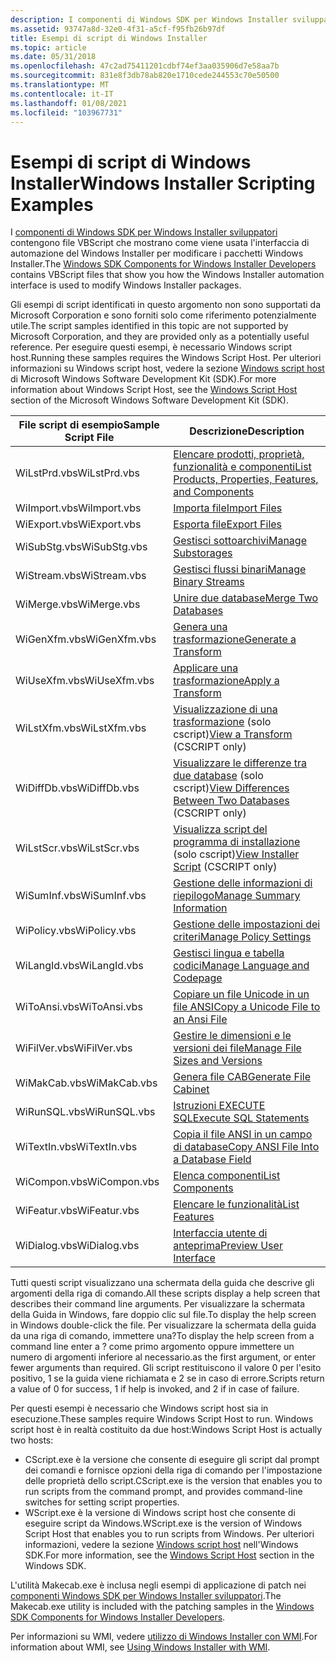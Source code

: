 ```yaml
---
description: I componenti di Windows SDK per Windows Installer sviluppatori contengono file VBScript che mostrano come viene usata l'interfaccia di automazione del Windows Installer per modificare i pacchetti Windows Installer.
ms.assetid: 93747a8d-32e0-4f31-a5cf-f95fb26b97df
title: Esempi di script di Windows Installer
ms.topic: article
ms.date: 05/31/2018
ms.openlocfilehash: 47c2ad75411201cdbf74ef3aa035906d7e58aa7b
ms.sourcegitcommit: 831e8f3db78ab820e1710cede244553c70e50500
ms.translationtype: MT
ms.contentlocale: it-IT
ms.lasthandoff: 01/08/2021
ms.locfileid: "103967731"
---
```

# <a name="windows-installer-scripting-examples"></a><span data-ttu-id="c58fa-103">Esempi di script di Windows Installer</span><span class="sxs-lookup"><span data-stu-id="c58fa-103">Windows Installer Scripting Examples</span></span>

<span data-ttu-id="c58fa-104">I [componenti di Windows SDK per Windows Installer sviluppatori](platform-sdk-components-for-windows-installer-developers.md) contengono file VBScript che mostrano come viene usata l'interfaccia di automazione del Windows Installer per modificare i pacchetti Windows Installer.</span><span class="sxs-lookup"><span data-stu-id="c58fa-104">The [Windows SDK Components for Windows Installer Developers](platform-sdk-components-for-windows-installer-developers.md) contains VBScript files that show you how the Windows Installer automation interface is used to modify Windows Installer packages.</span></span>

<span data-ttu-id="c58fa-105">Gli esempi di script identificati in questo argomento non sono supportati da Microsoft Corporation e sono forniti solo come riferimento potenzialmente utile.</span><span class="sxs-lookup"><span data-stu-id="c58fa-105">The script samples identified in this topic are not supported by Microsoft Corporation, and they are provided only as a potentially useful reference.</span></span> <span data-ttu-id="c58fa-106">Per eseguire questi esempi, è necessario Windows script host.</span><span class="sxs-lookup"><span data-stu-id="c58fa-106">Running these samples requires the Windows Script Host.</span></span> <span data-ttu-id="c58fa-107">Per ulteriori informazioni su Windows script host, vedere la sezione [Windows script host](/previous-versions//9bbdkx3k(v=vs.85)) di Microsoft Windows Software Development Kit (SDK).</span><span class="sxs-lookup"><span data-stu-id="c58fa-107">For more information about Windows Script Host, see the [Windows Script Host](/previous-versions//9bbdkx3k(v=vs.85)) section of the Microsoft Windows Software Development Kit (SDK).</span></span>



| <span data-ttu-id="c58fa-108">File script di esempio</span><span class="sxs-lookup"><span data-stu-id="c58fa-108">Sample Script File</span></span> | <span data-ttu-id="c58fa-109">Descrizione</span><span class="sxs-lookup"><span data-stu-id="c58fa-109">Description</span></span>                                                                                                 |
|--------------------|-------------------------------------------------------------------------------------------------------------|
| <span data-ttu-id="c58fa-110">WiLstPrd.vbs</span><span class="sxs-lookup"><span data-stu-id="c58fa-110">WiLstPrd.vbs</span></span>       | [<span data-ttu-id="c58fa-111">Elencare prodotti, proprietà, funzionalità e componenti</span><span class="sxs-lookup"><span data-stu-id="c58fa-111">List Products, Properties, Features, and Components</span></span>](list-products-properties-features-and-components.md) |
| <span data-ttu-id="c58fa-112">WiImport.vbs</span><span class="sxs-lookup"><span data-stu-id="c58fa-112">WiImport.vbs</span></span>       | [<span data-ttu-id="c58fa-113">Importa file</span><span class="sxs-lookup"><span data-stu-id="c58fa-113">Import Files</span></span>](import-files.md)                                                                            |
| <span data-ttu-id="c58fa-114">WiExport.vbs</span><span class="sxs-lookup"><span data-stu-id="c58fa-114">WiExport.vbs</span></span>       | [<span data-ttu-id="c58fa-115">Esporta file</span><span class="sxs-lookup"><span data-stu-id="c58fa-115">Export Files</span></span>](export-files.md)                                                                            |
| <span data-ttu-id="c58fa-116">WiSubStg.vbs</span><span class="sxs-lookup"><span data-stu-id="c58fa-116">WiSubStg.vbs</span></span>       | [<span data-ttu-id="c58fa-117">Gestisci sottoarchivi</span><span class="sxs-lookup"><span data-stu-id="c58fa-117">Manage Substorages</span></span>](manage-substorages.md)                                                                |
| <span data-ttu-id="c58fa-118">WiStream.vbs</span><span class="sxs-lookup"><span data-stu-id="c58fa-118">WiStream.vbs</span></span>       | [<span data-ttu-id="c58fa-119">Gestisci flussi binari</span><span class="sxs-lookup"><span data-stu-id="c58fa-119">Manage Binary Streams</span></span>](manage-binary-streams.md)                                                          |
| <span data-ttu-id="c58fa-120">WiMerge.vbs</span><span class="sxs-lookup"><span data-stu-id="c58fa-120">WiMerge.vbs</span></span>        | [<span data-ttu-id="c58fa-121">Unire due database</span><span class="sxs-lookup"><span data-stu-id="c58fa-121">Merge Two Databases</span></span>](merge-two-databases.md)                                                              |
| <span data-ttu-id="c58fa-122">WiGenXfm.vbs</span><span class="sxs-lookup"><span data-stu-id="c58fa-122">WiGenXfm.vbs</span></span>       | [<span data-ttu-id="c58fa-123">Genera una trasformazione</span><span class="sxs-lookup"><span data-stu-id="c58fa-123">Generate a Transform</span></span>](generate-a-transform.md)                                                            |
| <span data-ttu-id="c58fa-124">WiUseXfm.vbs</span><span class="sxs-lookup"><span data-stu-id="c58fa-124">WiUseXfm.vbs</span></span>       | [<span data-ttu-id="c58fa-125">Applicare una trasformazione</span><span class="sxs-lookup"><span data-stu-id="c58fa-125">Apply a Transform</span></span>](apply-a-transform.md)                                                                  |
| <span data-ttu-id="c58fa-126">WiLstXfm.vbs</span><span class="sxs-lookup"><span data-stu-id="c58fa-126">WiLstXfm.vbs</span></span>       | <span data-ttu-id="c58fa-127">[Visualizzazione di una trasformazione](view-a-transform.md) (solo cscript)</span><span class="sxs-lookup"><span data-stu-id="c58fa-127">[View a Transform](view-a-transform.md) (CSCRIPT only)</span></span>                                                     |
| <span data-ttu-id="c58fa-128">WiDiffDb.vbs</span><span class="sxs-lookup"><span data-stu-id="c58fa-128">WiDiffDb.vbs</span></span>       | <span data-ttu-id="c58fa-129">[Visualizzare le differenze tra due database](view-differences-between-two-databases.md) (solo cscript)</span><span class="sxs-lookup"><span data-stu-id="c58fa-129">[View Differences Between Two Databases](view-differences-between-two-databases.md) (CSCRIPT only)</span></span>         |
| <span data-ttu-id="c58fa-130">WiLstScr.vbs</span><span class="sxs-lookup"><span data-stu-id="c58fa-130">WiLstScr.vbs</span></span>       | <span data-ttu-id="c58fa-131">[Visualizza script del programma di installazione](view-installer-script.md) (solo cscript)</span><span class="sxs-lookup"><span data-stu-id="c58fa-131">[View Installer Script](view-installer-script.md) (CSCRIPT only)</span></span>                                           |
| <span data-ttu-id="c58fa-132">WiSumInf.vbs</span><span class="sxs-lookup"><span data-stu-id="c58fa-132">WiSumInf.vbs</span></span>       | [<span data-ttu-id="c58fa-133">Gestione delle informazioni di riepilogo</span><span class="sxs-lookup"><span data-stu-id="c58fa-133">Manage Summary Information</span></span>](manage-summary-information.md)                                                |
| <span data-ttu-id="c58fa-134">WiPolicy.vbs</span><span class="sxs-lookup"><span data-stu-id="c58fa-134">WiPolicy.vbs</span></span>       | [<span data-ttu-id="c58fa-135">Gestione delle impostazioni dei criteri</span><span class="sxs-lookup"><span data-stu-id="c58fa-135">Manage Policy Settings</span></span>](manage-policy-settings.md)                                                        |
| <span data-ttu-id="c58fa-136">WiLangId.vbs</span><span class="sxs-lookup"><span data-stu-id="c58fa-136">WiLangId.vbs</span></span>       | [<span data-ttu-id="c58fa-137">Gestisci lingua e tabella codici</span><span class="sxs-lookup"><span data-stu-id="c58fa-137">Manage Language and Codepage</span></span>](manage-language-and-codepage.md)                                            |
| <span data-ttu-id="c58fa-138">WiToAnsi.vbs</span><span class="sxs-lookup"><span data-stu-id="c58fa-138">WiToAnsi.vbs</span></span>       | [<span data-ttu-id="c58fa-139">Copiare un file Unicode in un file ANSI</span><span class="sxs-lookup"><span data-stu-id="c58fa-139">Copy a Unicode File to an Ansi File</span></span>](copy-a-unicode-file-to-an-ansi-file.md)                              |
| <span data-ttu-id="c58fa-140">WiFilVer.vbs</span><span class="sxs-lookup"><span data-stu-id="c58fa-140">WiFilVer.vbs</span></span>       | [<span data-ttu-id="c58fa-141">Gestire le dimensioni e le versioni dei file</span><span class="sxs-lookup"><span data-stu-id="c58fa-141">Manage File Sizes and Versions</span></span>](manage-file-sizes-and-versions.md)                                        |
| <span data-ttu-id="c58fa-142">WiMakCab.vbs</span><span class="sxs-lookup"><span data-stu-id="c58fa-142">WiMakCab.vbs</span></span>       | [<span data-ttu-id="c58fa-143">Genera file CAB</span><span class="sxs-lookup"><span data-stu-id="c58fa-143">Generate File Cabinet</span></span>](generate-file-cabinet.md)                                                          |
| <span data-ttu-id="c58fa-144">WiRunSQL.vbs</span><span class="sxs-lookup"><span data-stu-id="c58fa-144">WiRunSQL.vbs</span></span>       | [<span data-ttu-id="c58fa-145">Istruzioni EXECUTE SQL</span><span class="sxs-lookup"><span data-stu-id="c58fa-145">Execute SQL Statements</span></span>](execute-sql-statements.md)                                                        |
| <span data-ttu-id="c58fa-146">WiTextIn.vbs</span><span class="sxs-lookup"><span data-stu-id="c58fa-146">WiTextIn.vbs</span></span>       | [<span data-ttu-id="c58fa-147">Copia il file ANSI in un campo di database</span><span class="sxs-lookup"><span data-stu-id="c58fa-147">Copy ANSI File Into a Database Field</span></span>](copy-ansi-file-into-a-database-field.md)                            |
| <span data-ttu-id="c58fa-148">WiCompon.vbs</span><span class="sxs-lookup"><span data-stu-id="c58fa-148">WiCompon.vbs</span></span>       | [<span data-ttu-id="c58fa-149">Elenca componenti</span><span class="sxs-lookup"><span data-stu-id="c58fa-149">List Components</span></span>](list-components.md)                                                                      |
| <span data-ttu-id="c58fa-150">WiFeatur.vbs</span><span class="sxs-lookup"><span data-stu-id="c58fa-150">WiFeatur.vbs</span></span>       | [<span data-ttu-id="c58fa-151">Elencare le funzionalità</span><span class="sxs-lookup"><span data-stu-id="c58fa-151">List Features</span></span>](list-features.md)                                                                          |
| <span data-ttu-id="c58fa-152">WiDialog.vbs</span><span class="sxs-lookup"><span data-stu-id="c58fa-152">WiDialog.vbs</span></span>       | [<span data-ttu-id="c58fa-153">Interfaccia utente di anteprima</span><span class="sxs-lookup"><span data-stu-id="c58fa-153">Preview User Interface</span></span>](preview-user-interface.md)                                                        |



 

<span data-ttu-id="c58fa-154">Tutti questi script visualizzano una schermata della guida che descrive gli argomenti della riga di comando.</span><span class="sxs-lookup"><span data-stu-id="c58fa-154">All these scripts display a help screen that describes their command line arguments.</span></span> <span data-ttu-id="c58fa-155">Per visualizzare la schermata della Guida in Windows, fare doppio clic sul file.</span><span class="sxs-lookup"><span data-stu-id="c58fa-155">To display the help screen in Windows double-click the file.</span></span> <span data-ttu-id="c58fa-156">Per visualizzare la schermata della guida da una riga di comando, immettere una?</span><span class="sxs-lookup"><span data-stu-id="c58fa-156">To display the help screen from a command line enter a ?</span></span> <span data-ttu-id="c58fa-157">come primo argomento oppure immettere un numero di argomenti inferiore al necessario.</span><span class="sxs-lookup"><span data-stu-id="c58fa-157">as the first argument, or enter fewer arguments than required.</span></span> <span data-ttu-id="c58fa-158">Gli script restituiscono il valore 0 per l'esito positivo, 1 se la guida viene richiamata e 2 se in caso di errore.</span><span class="sxs-lookup"><span data-stu-id="c58fa-158">Scripts return a value of 0 for success, 1 if help is invoked, and 2 if in case of failure.</span></span>

<span data-ttu-id="c58fa-159">Per questi esempi è necessario che Windows script host sia in esecuzione.</span><span class="sxs-lookup"><span data-stu-id="c58fa-159">These samples require Windows Script Host to run.</span></span> <span data-ttu-id="c58fa-160">Windows script host è in realtà costituito da due host:</span><span class="sxs-lookup"><span data-stu-id="c58fa-160">Windows Script Host is actually two hosts:</span></span>

-   <span data-ttu-id="c58fa-161">CScript.exe è la versione che consente di eseguire gli script dal prompt dei comandi e fornisce opzioni della riga di comando per l'impostazione delle proprietà dello script.</span><span class="sxs-lookup"><span data-stu-id="c58fa-161">CScript.exe is the version that enables you to run scripts from the command prompt, and provides command-line switches for setting script properties.</span></span>
-   <span data-ttu-id="c58fa-162">WScript.exe è la versione di Windows script host che consente di eseguire script da Windows.</span><span class="sxs-lookup"><span data-stu-id="c58fa-162">WScript.exe is the version of Windows Script Host that enables you to run scripts from Windows.</span></span> <span data-ttu-id="c58fa-163">Per ulteriori informazioni, vedere la sezione [Windows script host](/previous-versions//9bbdkx3k(v=vs.85)) nell'Windows SDK.</span><span class="sxs-lookup"><span data-stu-id="c58fa-163">For more information, see the [Windows Script Host](/previous-versions//9bbdkx3k(v=vs.85)) section in the Windows SDK.</span></span>

<span data-ttu-id="c58fa-164">L'utilità Makecab.exe è inclusa negli esempi di applicazione di patch nei [componenti Windows SDK per Windows Installer sviluppatori](platform-sdk-components-for-windows-installer-developers.md).</span><span class="sxs-lookup"><span data-stu-id="c58fa-164">The Makecab.exe utility is included with the patching samples in the [Windows SDK Components for Windows Installer Developers](platform-sdk-components-for-windows-installer-developers.md).</span></span>

<span data-ttu-id="c58fa-165">Per informazioni su WMI, vedere [utilizzo di Windows Installer con WMI](using-windows-installer-with-wmi.md).</span><span class="sxs-lookup"><span data-stu-id="c58fa-165">For information about WMI, see [Using Windows Installer with WMI](using-windows-installer-with-wmi.md).</span></span>

 

 
